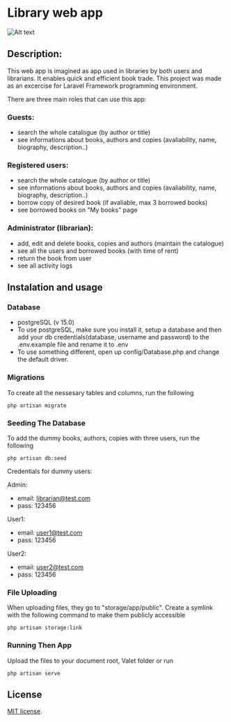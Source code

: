 # Library web app

![Alt text](/public/images/APP1.gif)


## Description:

This web app is imagined as app used in libraries by both users and librarians. It enables quick and efficient book trade. This project was made as an excercise for Laravel Framework programming environment.

There are three main roles that can use this app:

### Guests:
- search the whole catalogue (by author or title)
- see informations about books, authors and copies (avaliability, name, biography, description..)

### Registered users:
- search the whole catalogue (by author or title)
- see informations about books, authors and copies (avaliability, name, biography, description..)
- borrow copy of desired book (if avaliable, max 3 borrowed books)
- see borrowed books on "My books" page

### Administrator (librarian):
- add, edit and delete books, copies and authors (maintain the catalogue)
- see all the users and borrowed books (with time of rent)
- return the book from user
- see all activity logs


## Instalation and usage

### Database
- postgreSQL (v 15.0)
- To use postgreSQL, make sure you install it, setup a database and then add your db credentials(database, username and password) to the .env.example file and rename it to .env
- To use something different, open up config/Database.php and change the default driver.

### Migrations
To create all the nessesary tables and columns, run the following
```
php artisan migrate
```

### Seeding The Database
To add the dummy books, authors, copies with three users, run the following
```
php artisan db:seed
```
Credentials for dummy users:

Admin: 
- email: librarian@test.com
- pass: 123456

User1:
- email: user1@test.com
- pass: 123456

User2:
- email: user2@test.com
- pass: 123456

### File Uploading
When uploading files, they go to "storage/app/public". Create a symlink with the following command to make them publicly accessible
```
php artisan storage:link
```

### Running Then App
Upload the files to your document root, Valet folder or run 
```
php artisan serve
```

## License

[MIT license](https://opensource.org/licenses/MIT).
